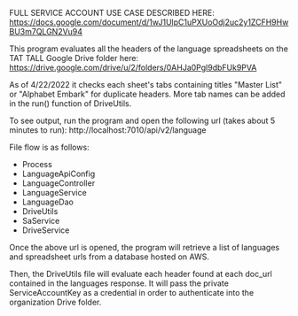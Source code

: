 FULL SERVICE ACCOUNT USE CASE DESCRIBED HERE:
https://docs.google.com/document/d/1wJ1UlpC1uPXUoOdj2uc2y1ZCFH9HwBU3m7QLGN2Vu94

This program evaluates all the headers of the language spreadsheets on the TAT TALL Google Drive folder here: https://drive.google.com/drive/u/2/folders/0AHJa0Pgl9dbFUk9PVA

As of 4/22/2022 it checks each sheet's tabs containing titles "Master List" or "Alphabet Embark" for duplicate headers. More tab names can be added in the run() function of DriveUtils.

To see output, run the program and open the following url (takes about 5 minutes to run):
http://localhost:7010/api/v2/language

File flow is as follows:

* Process
* LanguageApiConfig
* LanguageController
* LanguageService
* LanguageDao
* DriveUtils
* SaService
* DriveService

Once the above url is opened, the program will retrieve a list of languages and spreadsheet urls from a database hosted on AWS.

Then, the DriveUtils file will evaluate each header found at each doc_url contained in the languages response. It will pass the private ServiceAccountKey as a credential in order to authenticate into the organization Drive folder.